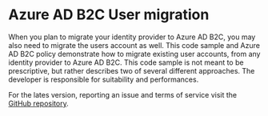 # Azure AD B2C User migration
When you plan to migrate your identity provider to Azure AD B2C, you may also need to migrate the users account as well. 
This code sample and Azure AD B2C policy demonstrate how to migrate existing user accounts, from any identity provider to Azure AD B2C. This code sample is not meant to be prescriptive, but rather describes two of several different approaches. The developer is responsible for suitability and performances.

For the lates version, reporting an issue and terms of service visit the [GitHub repository](https://github.com/yoelhor/Azure-AD-B2C-UserMigration).